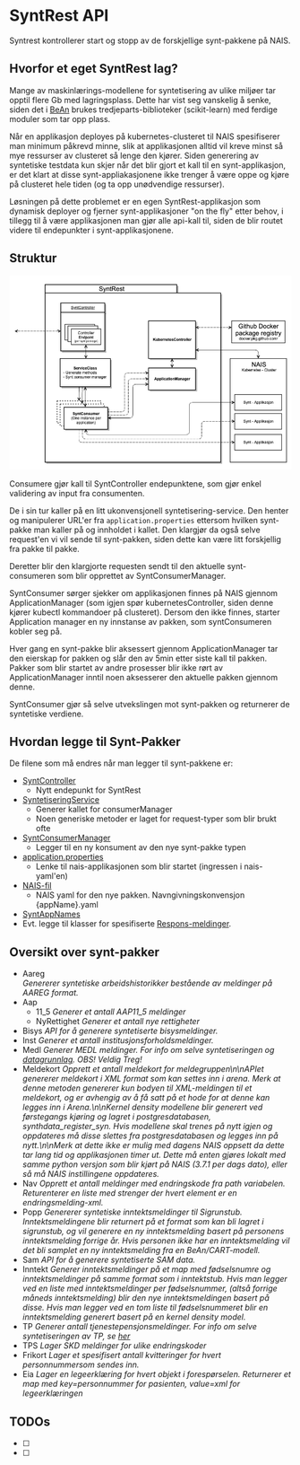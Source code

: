 # SyntRest API
Syntrest kontrollerer start og stopp av de forskjellige synt-pakkene på NAIS.

## Hvorfor et eget SyntRest lag?
Mange av maskinlærings-modellene for syntetisering av ulike miljøer tar opptil flere Gb med lagringsplass. 
Dette har vist seg vanskelig å senke, siden det i [BeAn](#) brukes tredjeparts-biblioteker (scikit-learn) med ferdige 
moduler som tar opp plass. 

Når en applikasjon deployes på kubernetes-clusteret til NAIS spesifiserer man minimum påkrevd minne, slik at 
applikasjonen alltid vil kreve minst så mye ressurser av clusteret så lenge den kjører. 
Siden generering av syntetiske testdata kun skjer når det blir gjort et kall til en synt-applikasjon, er det klart at 
disse synt-appliakasjonene ikke trenger å være oppe og kjøre på clusteret hele tiden (og ta opp unødvendige ressurser). 

Løsningen på dette problemet er en egen SyntRest-applikasjon som dynamisk deployer og fjerner synt-applikasjoner 
"on the fly" etter behov, i tillegg til å være applikasjonen man gjør alle api-kall til, siden de blir routet videre 
til endepunkter i synt-applikasjonene.

## Struktur
![Arkitektur](doc/images/architecture.png "Bilde av arkitektur")

Consumere gjør kall til SyntController endepunktene, som gjør enkel validering av input fra consumenten. 

De i sin tur kaller på en litt ukonvensjonell syntetisering-service. Den henter og manipulerer URL'er fra 
`application.properties` ettersom hvilken synt-pakke man kaller på og innholdet i kallet. Den klargjør da også selve 
request'en vi vil sende til synt-pakken, siden dette kan være litt forskjellig fra pakke til pakke. 

Deretter blir den klargjorte requesten sendt til den aktuelle synt-consumeren som blir opprettet av SyntConsumerManager.

SyntConsumer sørger sjekker om applikasjonen finnes på NAIS gjennom ApplicationManager (som igjen spør 
kubernetesController, siden denne kjører kubectl kommandoer på clusteret). Dersom den ikke finnes, starter 
Application manager en ny innstanse av pakken, som syntConsumeren kobler seg på.

Hver gang en synt-pakke blir aksessert gjennom ApplicationManager tar den eierskap for pakken og slår den av 5min
etter siste kall til pakken. Pakker som blir startet av andre prosesser blir ikke rørt av ApplicationManager inntil 
noen aksesserer den aktuelle pakken gjennom denne.

SyntConsumer gjør så selve utvekslingen mot synt-pakken og returnerer de syntetiske verdiene.

## Hvordan legge til Synt-Pakker
De filene som må endres når man legger til synt-pakkene er:

 - [SyntController](src/main/java/no/nav/registre/syntrest/controllers/SyntController.java)
   - Nytt endepunkt for SyntRest
 - [SyntetiseringService](src/main/java/no/nav/registre/syntrest/services/SyntetiseringService.java)
   - Generer kallet for consumerManager
   - Noen generiske metoder er laget for request-typer som blir brukt ofte
 - [SyntConsumerManager](src/main/java/no/nav/registre/syntrest/consumer/SyntConsumerManager.java)
   - Legger til en ny konsument av den nye synt-pakke typen
 - [application.properties](src/main/resources/application.properties)
   - Lenke til nais-applikasjonen som blir startet (ingressen i nais-yaml'en)
 - [NAIS-fil](src/main/resources/nais)
   - NAIS yaml for den nye pakken. Navngivningskonvensjon {appName}.yaml
 - [SyntAppNames](src/main/java/no/nav/registre/syntrest/utils/SyntAppNames.java)
 - Evt. legge til klasser for spesifiserte [Respons-meldinger](src/main/java/no/nav/registre/syntrest/response).
 
## Oversikt over synt-pakker
 - Aareg </br>_Genererer syntetiske arbeidshistorikker bestående av meldinger på AAREG format._
 - Aap 
   - 11_5 _Generer et antall AAP11_5 meldinger_
   - NyRettighet _Generer et antall nye rettigheter_
 - Bisys _API for å generere syntetiserte bisysmeldinger._
 - Inst _Generer et antall institusjonsforholdsmeldinger._
 - Medl _Generer MEDL meldinger. For info om selve syntetiseringen og 
 [datagrunnlag](https://confluence.adeo.no/display/FEL/Syntetisering+-+MEDL). OBS! Veldig Treg!_
 - Meldekort _Opprett et antall meldekort for meldegruppen\n\nAPIet genererer_
            _meldekort i XML format som kan settes inn i arena. Merk at denne metoden genererer kun bodyen til_
            _XML-meldingen til et meldekort, og er avhengig av å få satt på et hode for at denne kan legges inn i_
            _Arena.\n\nKernel density modellene blir generert ved førstegangs kjøring og lagret i postgresdatabasen,_
            _synthdata_register_syn. Hvis modellene skal trenes på nytt igjen og oppdateres må disse slettes fra_
            _postgresdatabasen og legges inn på nytt.\n\nMerk at dette ikke er mulig med dagens NAIS oppsett da dette_
            _tar lang tid og applikasjonen timer ut. Dette må enten gjøres lokalt med samme python versjon som blir_
            _kjørt på NAIS (3.7.1 per dags dato), eller så må NAIS instillingene oppdateres._
 - Nav _Opprett et antall meldinger med endringskode fra path variabelen._
            _Returenterer en liste med strenger der hvert element er en endringsmelding-xml._
 - Popp _Genererer syntetiske inntektsmeldinger til Sigrunstub._
            _Inntektsmeldingene blir returnert på et format som kan bli lagret i sigrunstub, og vil generere en ny_
            _inntektsmelding basert på personens inntektsmelding forrige år. Hvis personen ikke har en inntektsmelding_
            _vil det bli samplet en ny inntektsmelding fra en BeAn/CART-modell._
 - Sam _API for å generere syntetiserte SAM data._
 - Inntekt _Generer inntektsmeldinger på et map med fødselsnumre og_
            _inntektsmeldinger på samme format som i inntektstub. Hvis man legger ved en liste med inntektsmeldinger_
            _per fødselsnummer, (altså forrige måneds inntektsmelding) blir den nye inntektsmeldingen basert på disse._
            _Hvis man legger ved en tom liste til fødselsnummeret blir en inntektsmelding generert basert på en kernel_
            _density model._
 - TP _Generer antall tjenestepensjonsmeldinger. For info om_
            _selve syntetiseringen av TP, se [her](https://confluence.adeo.no/display/FEL/Syntetisering+-+TP)_
 - TPS _Lager SKD meldinger for ulike endringskoder_
 - Frikort _Lager et spesifisert antall kvitteringer for hvert personnummersom sendes inn._
 - Eia _Lager en legeerklæring for hvert objekt i forespørselen. Returnerer et map med_
            _key=personnummer for pasienten, value=xml for legeerklæringen_
 
## TODOs
 - [ ] 
 - [ ]